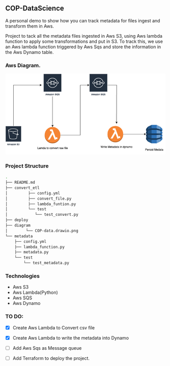 ## COP-DataScience

A personal demo to show how you can track metadata for files ingest and transform them in Aws.

Project to tack all the metadata files ingested in Aws S3, using Aws lambda function to apply some transformations and put in S3. To track this, we use an Aws lambda function triggered by Aws Sqs and store the information in the Aws Dynamo table.

### Aws Diagram.

![Alt text](diagram/COP-data.drawio.png?raw=true "Aws Diagram.")

### Project Structure
```bash
.
├── README.md
├── convert_etl
│         ├── config.yml
│         ├── convert_file.py
│         ├── lambda_funtion.py
│         └── test
│            └── test_convert.py
├── deploy
├── diagram
│        └── COP-data.drawio.png
└── metadata
    ├── config.yml
    ├── lambda_function.py
    ├── metadata.py
    └── test
        └── test_metadata.py

```

### Technologies

- Aws S3
- Aws Lambda(Python)
- Aws SQS
- Aws Dynamo

### TO DO:
- [X] Create Aws Lambda to Convert csv file
- [X] Create Aws Lambda to write the metadata into Dynamo
- [ ] Add Aws Sqs as Message queue
- [ ] Add Terraform to deploy the project.
 


